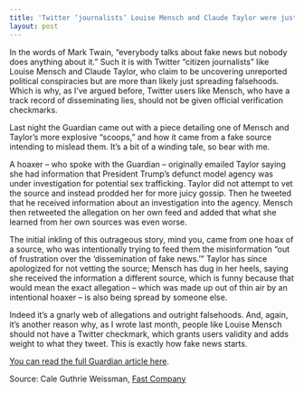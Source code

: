 ```yaml
---
title: 'Twitter ‘journalists’ Louise Mensch and Claude Taylor were just caught spreading fake news'
layout: post
---
```


In the words of Mark Twain, “everybody talks about fake news but nobody does anything about it.” Such it is with Twitter “citizen journalists” like Louise Mensch and Claude Taylor, who claim to be uncovering unreported political conspiracies but are more than likely just spreading falsehoods. Which is why, as I’ve argued before, Twitter users like Mensch, who have a track record of disseminating lies, should not be given official verification checkmarks.

Last night the Guardian came out with a piece detailing one of Mensch and Taylor’s more explosive “scoops,” and how it came from a fake source intending to mislead them. It’s a bit of a winding tale, so bear with me.

A hoaxer – who spoke with the Guardian – originally emailed Taylor saying she had information that President Trump’s defunct model agency was under investigation for potential sex trafficking. Taylor did not attempt to vet the source and instead prodded her for more juicy gossip. Then he tweeted that he received information about an investigation into the agency. Mensch then retweeted the allegation on her own feed and added that what she learned from her own sources was even worse.

The initial inkling of this outrageous story, mind you, came from one hoax of a source, who was intentionally trying to feed them the misinformation “out of frustration over the ‘dissemination of fake news.’” Taylor has since apologized for not vetting the source; Mensch has dug in her heels, saying she received the information a different source, which is funny because that would mean the exact allegation – which was made up out of thin air by an intentional hoaxer – is also being spread by someone else.

Indeed it’s a gnarly web of allegations and outright falsehoods. And, again, it’s another reason why, as I wrote last month, people like Louise Mensch should not have a Twitter checkmark, which grants users validity and adds weight to what they tweet. This is exactly how fake news starts.

[You can read the full Guardian article here](/2017/08/28/lurid-trump-allegations-made-by-louise-mensch-and-co-writer-came-from-hoaxer.html).

Source: Cale Guthrie Weissman, [Fast Company](https://www.fastcompany.com/40460131/twitter-journalists-louise-mensch-and-claude-taylor-were-just-caught-spreading-fake-news)